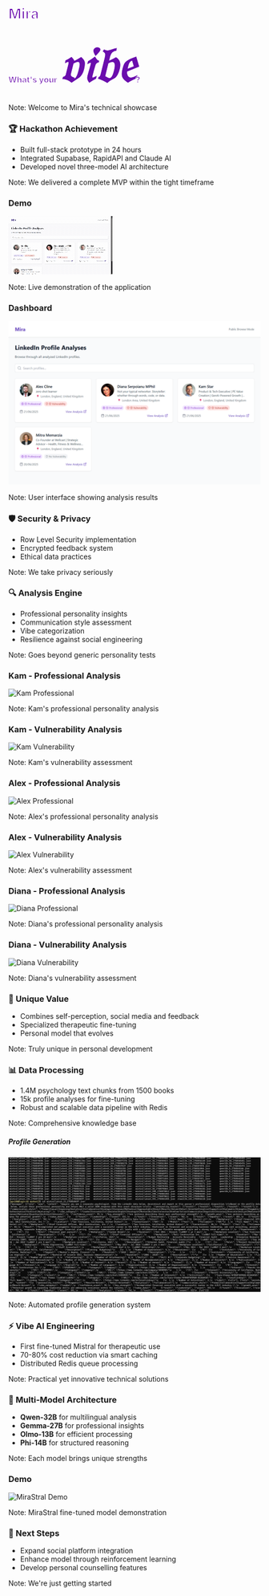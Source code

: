 <!-- .slide: data-background="assets/mira-bg.png" data-background-size="cover" -->

<h1 style="color: #6a0dad; -webkit-text-stroke: 2px white; text-stroke: 2px white;">Mira</h1>

<h3 style="color: #6a0dad; -webkit-text-stroke: 1px white; text-stroke: 1px white;">What's your <span style="font-style: italic; font-size: 100px;">𝔳𝔦𝔟𝔢</span>?</h3>

Note: Welcome to Mira's technical showcase


<!-- .slide: data-background-gradient="linear-gradient(135deg, #6a0dad,rgb(186, 143, 203),rgb(134, 104, 148))" -->

### 🏆 Hackathon Achievement
- Built full-stack prototype in 24 hours
- Integrated Supabase, RapidAPI and Claude AI
- Developed novel three-model AI architecture

Note: We delivered a complete MVP within the tight timeframe


<!-- .slide: data-background-gradient="linear-gradient(135deg, #6a0dad,rgb(186, 143, 203),rgb(134, 104, 148))" -->

### Demo
![Runthrough Demo](assets/runthrough-interface-.gif)

Note: Live demonstration of the application


<!-- .slide: data-background-gradient="linear-gradient(135deg, #6a0dad,rgb(186, 143, 203),rgb(134, 104, 148))" -->

### Dashboard
![Dashboard Demo](assets/dashboard.png)

Note: User interface showing analysis results


<!-- .slide: data-background-gradient="linear-gradient(135deg, #6a0dad,rgb(186, 143, 203),rgb(134, 104, 148))" -->

### 🛡️ Security & Privacy
- Row Level Security implementation
- Encrypted feedback system
- Ethical data practices

Note: We take privacy seriously


<!-- .slide: data-background-gradient="linear-gradient(135deg, #6a0dad,rgb(186, 143, 203),rgb(134, 104, 148))" -->

### 🔍 Analysis Engine
- Professional personality insights
- Communication style assessment
- Vibe categorization
- Resilience against social engineering

Note: Goes beyond generic personality tests


<!-- .slide: data-background-gradient="linear-gradient(135deg, #6a0dad,rgb(186, 143, 203),rgb(134, 104, 148))" -->

### Kam - Professional Analysis
![Kam Professional](assets/kalp.gif)

Note: Kam's professional personality analysis


<!-- .slide: data-background-gradient="linear-gradient(135deg, #6a0dad,rgb(186, 143, 203),rgb(134, 104, 148))" -->

### Kam - Vulnerability Analysis
![Kam Vulnerability](assets/kalv.gif)

Note: Kam's vulnerability assessment


<!-- .slide: data-background-gradient="linear-gradient(135deg, #6a0dad,rgb(186, 143, 203),rgb(134, 104, 148))" -->

### Alex - Professional Analysis
![Alex Professional](assets/alexp.gif)

Note: Alex's professional personality analysis


<!-- .slide: data-background-gradient="linear-gradient(135deg, #6a0dad,rgb(186, 143, 203),rgb(134, 104, 148))" -->

### Alex - Vulnerability Analysis
![Alex Vulnerability](assets/alexv.gif)

Note: Alex's vulnerability assessment


<!-- .slide: data-background-gradient="linear-gradient(135deg, #6a0dad,rgb(186, 143, 203),rgb(134, 104, 148))" -->

### Diana - Professional Analysis
![Diana Professional](assets/dianap.gif)

Note: Diana's professional personality analysis


<!-- .slide: data-background-gradient="linear-gradient(135deg, #6a0dad,rgb(186, 143, 203),rgb(134, 104, 148))" -->

### Diana - Vulnerability Analysis
![Diana Vulnerability](assets/dianav.gif)

Note: Diana's vulnerability assessment


<!-- .slide: data-background-gradient="linear-gradient(135deg, #6a0dad,rgb(186, 143, 203),rgb(134, 104, 148))" -->

### 🌟 Unique Value
- Combines self-perception, social media and feedback
- Specialized therapeutic fine-tuning
- Personal model that evolves

Note: Truly unique in personal development


<!-- .slide: data-background-gradient="linear-gradient(135deg, #6a0dad,rgb(186, 143, 203),rgb(134, 104, 148))" -->

### 📊 Data Processing
- 1.4M psychology text chunks from 1500 books
- 15k profile analyses for fine-tuning
- Robust and scalable data pipeline with Redis

Note: Comprehensive knowledge base


<!-- .slide: data-background-gradient="linear-gradient(135deg, #6a0dad,rgb(186, 143, 203),rgb(134, 104, 148))" -->

##### Profile Generation
![Profile Generation](assets/profile_gen.png)

Note: Automated profile generation system


<!-- .slide: data-background-gradient="linear-gradient(135deg, #6a0dad,rgb(186, 143, 203),rgb(134, 104, 148))" -->

### ⚡ Vibe AI Engineering
- First fine-tuned Mistral for therapeutic use
- 70-80% cost reduction via smart caching
- Distributed Redis queue processing

Note: Practical yet innovative technical solutions


<!-- .slide: data-background-gradient="linear-gradient(135deg, #6a0dad,rgb(186, 143, 203),rgb(134, 104, 148))" -->

### 🤖 Multi-Model Architecture
- **Qwen-32B** for multilingual analysis
- **Gemma-27B** for professional insights
- **Olmo-13B** for efficient processing
- **Phi-14B** for structured reasoning

Note: Each model brings unique strengths


<!-- .slide: data-background-gradient="linear-gradient(135deg, #6a0dad,rgb(186, 143, 203),rgb(134, 104, 148))" -->

### Demo
![MiraStral Demo](assets/mirastral.gif)

Note: MiraStral fine-tuned model demonstration


<!-- .slide: data-background-gradient="linear-gradient(135deg, #6a0dad,rgb(186, 143, 203),rgb(134, 104, 148))" -->

### 🎯 Next Steps
- Expand social platform integration
- Enhance model through reinforcement learning
- Develop personal counselling features

Note: We're just getting started